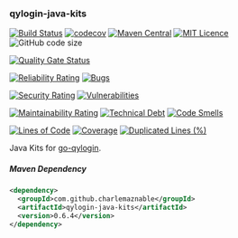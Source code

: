 ### qylogin-java-kits

[![Build Status](https://travis-ci.org/CharLemAznable/qylogin-java-kits.svg?branch=master)](https://travis-ci.org/CharLemAznable/qylogin-java-kits)
[![codecov](https://codecov.io/gh/CharLemAznable/qylogin-java-kits/branch/master/graph/badge.svg)](https://codecov.io/gh/CharLemAznable/qylogin-java-kits)
[![Maven Central](https://maven-badges.herokuapp.com/maven-central/com.github.charlemaznable/qylogin-java-kits/badge.svg)](https://maven-badges.herokuapp.com/maven-central/com.github.charlemaznable/qylogin-java-kits/)
[![MIT Licence](https://badges.frapsoft.com/os/mit/mit.svg?v=103)](https://opensource.org/licenses/mit-license.php)
![GitHub code size](https://img.shields.io/github/languages/code-size/CharLemAznable/qylogin-java-kits)

[![Quality Gate Status](https://sonarcloud.io/api/project_badges/measure?project=CharLemAznable_qylogin-java-kits&metric=alert_status)](https://sonarcloud.io/dashboard?id=CharLemAznable_qylogin-java-kits)

[![Reliability Rating](https://sonarcloud.io/api/project_badges/measure?project=CharLemAznable_qylogin-java-kits&metric=reliability_rating)](https://sonarcloud.io/dashboard?id=CharLemAznable_qylogin-java-kits)
[![Bugs](https://sonarcloud.io/api/project_badges/measure?project=CharLemAznable_qylogin-java-kits&metric=bugs)](https://sonarcloud.io/dashboard?id=CharLemAznable_qylogin-java-kits)

[![Security Rating](https://sonarcloud.io/api/project_badges/measure?project=CharLemAznable_qylogin-java-kits&metric=security_rating)](https://sonarcloud.io/dashboard?id=CharLemAznable_qylogin-java-kits)
[![Vulnerabilities](https://sonarcloud.io/api/project_badges/measure?project=CharLemAznable_qylogin-java-kits&metric=vulnerabilities)](https://sonarcloud.io/dashboard?id=CharLemAznable_qylogin-java-kits)

[![Maintainability Rating](https://sonarcloud.io/api/project_badges/measure?project=CharLemAznable_qylogin-java-kits&metric=sqale_rating)](https://sonarcloud.io/dashboard?id=CharLemAznable_qylogin-java-kits)
[![Technical Debt](https://sonarcloud.io/api/project_badges/measure?project=CharLemAznable_qylogin-java-kits&metric=sqale_index)](https://sonarcloud.io/dashboard?id=CharLemAznable_qylogin-java-kits)
[![Code Smells](https://sonarcloud.io/api/project_badges/measure?project=CharLemAznable_qylogin-java-kits&metric=code_smells)](https://sonarcloud.io/dashboard?id=CharLemAznable_qylogin-java-kits)

[![Lines of Code](https://sonarcloud.io/api/project_badges/measure?project=CharLemAznable_qylogin-java-kits&metric=ncloc)](https://sonarcloud.io/dashboard?id=CharLemAznable_qylogin-java-kits)
[![Coverage](https://sonarcloud.io/api/project_badges/measure?project=CharLemAznable_qylogin-java-kits&metric=coverage)](https://sonarcloud.io/dashboard?id=CharLemAznable_qylogin-java-kits)
[![Duplicated Lines (%)](https://sonarcloud.io/api/project_badges/measure?project=CharLemAznable_qylogin-java-kits&metric=duplicated_lines_density)](https://sonarcloud.io/dashboard?id=CharLemAznable_qylogin-java-kits)

Java Kits for [go-qylogin](https://github.com/bingoohuang/go-qylogin).

##### Maven Dependency

```xml
<dependency>
  <groupId>com.github.charlemaznable</groupId>
  <artifactId>qylogin-java-kits</artifactId>
  <version>0.6.4</version>
</dependency>
```
